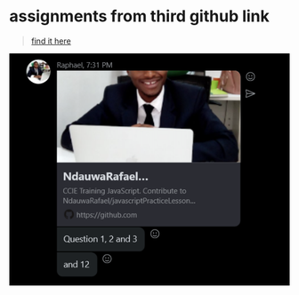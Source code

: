 # assignments from third github link

>[find it here](https://github.com/NdauwaRafael/javascriptPracticeLesson/blob/lesson-4-arrays/arrays_assignment.md)


![Questions](Q.png)